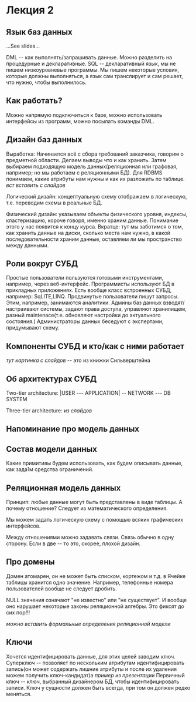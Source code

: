 # Лекция 2

## Язык баз данных

...See slides...

DML -- как выполнять/запрашивать данные. Можно разделить на процедурные и декларативные. SQL -- декларативный язык, мы не пишем низкоуровневые программы.
Мы пишем некоторые условия, которые должны выполняться, а язык сам транслирует и сам решает, что нужно, чтобы выполнилось.

## Как работать?

Можно напрямую подключиться к базе, можно использовать интерфейсы из программ, можно посылать команды DML.

## Дизайн баз данных

Выработка: Начинается всё с сбора требований заказчика, говорим о предметной области. Делаем выводы что и как хранить.
Затем выбираем подходящую модель данных(реляционная или графовая, например; но мы работаем с реляционными БД).
Для RDBMS понимаем, какие атрибуты нам нужны и как их разложить по таблице. *вст
вставить с слайдов* 

Логический дизайн: концептуальную схему отображаем в логическую, т.е. переводим схемы в реальные БД.

Физический дизайн: указываем объекты физического уровня, индексы, кластеризацию, короче говоря, именно храним данные.
Понимание этого у нас появится к концу курса. Вкратце: тут мы заботимся о том, как хранить данные на диски, сколько места нам нужно, в какой последовательности храним данные, оставляем ли мы пространство между данными.

## Роли вокруг СУБД

Простые пользователи пользуются готовыми инструментами, например, через веб-интерфейс.
Программисты используют БД в прикладных приложениях. Есть вообще класс встроенных СУБД, например: SqLITE,LINQ.
Продвинутые пользователи пишут запросы. Этим, например, занимаются аналитики.
Админы баз данных взводят/настраивают системы, задают права доступа, управляют хранилищем, разный maintenace(т.е. обновляют настройки до актуального состояния.)
Администраторы данных беседуют с экспертами, придумывают схему. 

## Компоненты СУБД и кто/как с ними работает

*тут картинка с слайдов* -- это из книжки Сильверштейна

## Об архитектурах СУБД

Two-tier architecture: |USER --- APPLICATION| -- NETWORK --- DB SYSTEM

Three-tier architecture: *из слайдов*

## Напоминание про модель данных

## Состав модели данных

Какие примитивы будем использовать, как будем описывать данные, как зада1м средства ограничений.

## Реляционная модель данных

Принцип: любые данные могут быть представлены в виде таблицы.
А почему отношение? Следует из математического определения.

Мы можем задать логическую схему с помощью всяких графических интерфейсов.

Между отношениями можно задавать связи. Связь обычно в одну сторону. Если в две -- то это, скорее, плохой дизайн.

## Про домены

Домен атомарен, он не может быть списком, кортежом и т.д. в Ячейке таблицы хранится одно значение. Например, телефонные номера пользователей вообще не следует дробить.

NULL значения означают "не известно" или "не существует". И вообще оно нарушает некоторые законы реляционной алгебры. Это фиксят до сих пор!!!

*можно вставить формальные определения реляционной модели*

## Ключи

Хочется идентифицировать данные, для этих целей заводим ключ. Суперключ -- позволяет по нескольким атрибутам идентифицировать запись(он может содержать лишние атрибуты и после их удаления можем получить ключ-кандидат)а
*пример из презентации*
Первичный ключ -- ключ, выбранный дизайнером БД, чтобы идентифицировать записи.
Ключ у сущности должен быть всегда, при том он должен редко меняться.